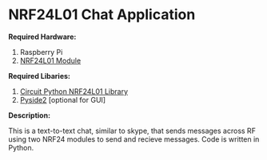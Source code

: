 # NRF24L01 Chat Application

**Required Hardware:**

1. Raspberry Pi
2. [NRF24L01 Module](https://lastminuteengineers.com/nrf24l01-arduino-wireless-communication/)

**Required Libaries:**

1. [Circuit Python NRF24L01 Library](https://circuitpython-nrf24l01.readthedocs.io)
2. [Pyside2](https://pypi.org/project/PySide2/)  [optional for GUI]

**Description:**

This is a text-to-text chat, similar to skype, that sends messages across RF using two NRF24 modules to send and recieve messages. Code is written in Python.
